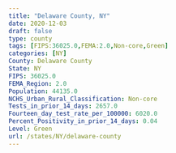 ```yaml
---
title: "Delaware County, NY"
date: 2020-12-03
draft: false
type: county
tags: [FIPS:36025.0,FEMA:2.0,Non-core,Green]
categories: [NY]
County: Delaware County
State: NY
FIPS: 36025.0
FEMA_Region: 2.0
Population: 44135.0
NCHS_Urban_Rural_Classification: Non-core
Tests_in_prior_14_days: 2657.0
Fourteen_day_test_rate_per_100000: 6020.0
Percent_Positivity_in_prior_14_days: 0.04
Level: Green
url: /states/NY/delaware-county
---
```



